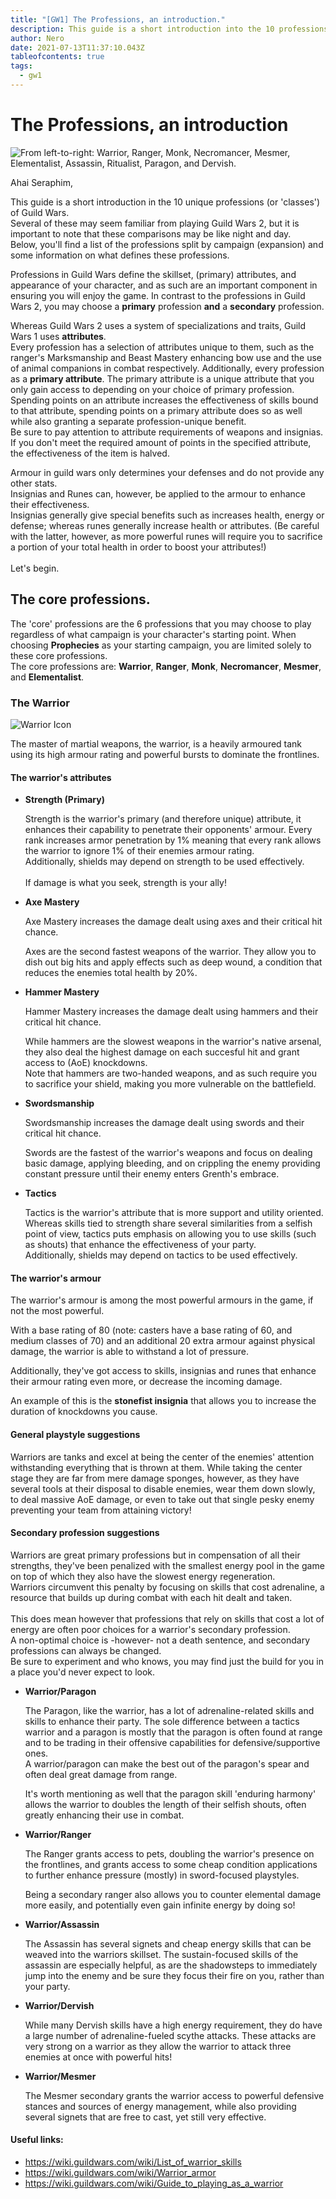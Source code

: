 ```yaml
---
title: "[GW1] The Professions, an introduction."
description: This guide is a short introduction into the 10 professions of Guild Wars.
author: Nero
date: 2021-07-13T11:37:10.043Z
tableofcontents: true
tags:
  - gw1
---
```

# The Professions, an introduction

![From left-to-right: Warrior, Ranger, Monk, Necromancer, Mesmer, Elementalist, Assassin, Ritualist, Paragon, and Dervish.](https://wiki.guildwars.com/images/2/2e/All_Profession_line.png "The 10 professions of Guild Wars.")

Ahai Seraphim,

This guide is a short introduction in the 10 unique professions (or 'classes') of Guild Wars.\
Several of these may seem familiar from playing Guild Wars 2, but it is important to note that these comparisons may be like night and day. \
Below, you'll find a list of the professions split by campaign (expansion) and some information on what defines these professions.

Professions in Guild Wars define the skillset, (primary) attributes, and appearance of your character, and as such are an important component in ensuring you will enjoy the game. In contrast to the professions in Guild Wars 2, you may choose a **primary** profession **and** a **secondary** profession.

Whereas Guild Wars 2 uses a system of specializations and traits, Guild Wars 1 uses **attributes**. \
Every profession has a selection of attributes unique to them, such as the ranger's Marksmanship and Beast Mastery enhancing bow use and the use of animal companions in combat respectively. Additionally, every profession as a **primary attribute**. The primary attribute is a unique attribute that you only gain access to depending on your choice of primary profession.\
Spending points on an attribute increases the effectiveness of skills bound to that attribute, spending points on a primary attribute does so as well while also granting a separate profession-unique benefit.\
Be sure to pay attention to attribute requirements of weapons and insignias. If you don't meet the required amount of points in the specified attribute, the effectiveness of the item is halved.

Armour in guild wars only determines your defenses and do not provide any other stats.\
Insignias and Runes can, however, be applied to the armour to enhance their effectiveness.\
Insignias generally give special benefits such as increases health, energy or defense; whereas runes generally increase health or attributes. (Be careful with the latter, however, as more powerful runes will require you to sacrifice a portion of your total health in order to boost your attributes!)\
\
Let's begin.

## The core professions.

The 'core' professions are the 6 professions that you may choose to play regardless of what campaign is your character's starting point. When choosing **Prophecies** as your starting campaign, you are limited solely to these core professions.\
The core professions are: **Warrior**, **Ranger**, **Monk**, **Necromancer**, **Mesmer**, and **Elementalist**.

### The Warrior 

![Warrior Icon](https://wiki.guildwars.com/images/8/88/Warrior-tango-icon-200.png)

The master of martial weapons, the warrior, is a heavily armoured tank using its high armour rating and powerful bursts to dominate the frontlines.

#### The warrior's attributes

* **Strength (Primary)**

  Strength is the warrior's primary (and therefore unique) attribute, it enhances their capability to penetrate their opponents' armour. Every rank increases armor penetration by 1% meaning that every rank allows the warrior to ignore 1% of their enemies armour rating.\
  Additionally, shields may depend on strength to be used effectively.\
  \
  If damage is what you seek, strength is your ally!
* **Axe Mastery**

  Axe Mastery increases the damage dealt using axes and their critical hit chance. 

  Axes are the second fastest weapons of the warrior. They allow you to dish out big hits and apply effects such as deep wound, a condition that reduces the enemies total health by 20%.
* **Hammer Mastery**

  Hammer Mastery increases the damage dealt using hammers and their critical hit chance.

  While hammers are the slowest weapons in the warrior's native arsenal, they also deal the highest damage on each succesful hit and grant access to (AoE) knockdowns.\
  Note that hammers are two-handed weapons, and as such require you to sacrifice your shield, making you more vulnerable on the battlefield.
* **Swordsmanship**

  Swordsmanship increases the damage dealt using swords and their critical hit chance.

  Swords are the fastest of the warrior's weapons and focus on dealing basic damage, applying bleeding, and on crippling the enemy providing constant pressure until their enemy enters Grenth's embrace.
* **Tactics**

  Tactics is the warrior's attribute that is more support and utility oriented. \
  Whereas skills tied to strength share several similarities from a selfish point of view, tactics puts emphasis on allowing you to use skills (such as shouts) that enhance the effectiveness of your party.\
  Additionally, shields may depend on tactics to be used effectively.

#### The warrior's armour

The warrior's armour is among the most powerful armours in the game, if not the most powerful.

With a base rating of 80 (note: casters have a base rating of 60, and medium classes of 70) and an additional 20 extra armour against physical damage, the warrior is able to withstand a lot of pressure.

Additionally, they've got access to skills, insignias and runes that enhance their armour rating even more, or decrease the incoming damage.

An example of this is the **stonefist insignia** that allows you to increase the duration of knockdowns you cause. 

#### General playstyle suggestions

Warriors are tanks and excel at being the center of the enemies' attention withstanding everything that is thrown at them. While taking the center stage they are far from mere damage sponges, however, as they have several tools at their disposal to disable enemies, wear them down slowly, to deal massive AoE damage, or even to take out that single pesky enemy preventing your team from attaining victory!

#### Secondary profession suggestions

Warriors are great primary professions but in compensation of all their strengths, they've been penalized with the smallest energy pool in the game on top of which they also have the slowest energy regeneration. \
Warriors circumvent this penalty by focusing on skills that cost adrenaline, a resource that builds up during combat with each hit dealt and taken.\
\
This does mean however that professions that rely on skills that cost a lot of energy are often poor choices for a warrior's secondary profession.\
A non-optimal choice is -however- not a death sentence, and secondary professions can always be changed.\
Be sure to experiment and who knows, you may find just the build for you in a place you'd never expect to look.

* **Warrior/Paragon**

  The Paragon, like the warrior, has a lot of adrenaline-related skills and skills to enhance their party. The sole difference between a tactics warrior and a paragon is mostly that the paragon is often found at range and to be trading in their offensive capabilities for defensive/supportive ones. \
  A warrior/paragon can make the best out of the paragon's spear and often deal great damage from range.

  It's worth mentioning as well that the paragon skill 'enduring harmony' allows the warrior to doubles the length of their selfish shouts, often greatly enhancing their use in combat.
* **Warrior/Ranger**

  The Ranger grants access to pets, doubling the warrior's presence on the frontlines, and grants access to some cheap condition applications to further enhance pressure (mostly) in sword-focused playstyles.

  Being a secondary ranger also allows you to counter elemental damage more easily, and potentially even gain infinite energy by doing so!
* **Warrior/Assassin**

  The Assassin has several signets and cheap energy skills that can be weaved into the warriors skillset. The sustain-focused skills of the assassin are especially helpful, as are the shadowsteps to immediately jump into the enemy and be sure they focus their fire on you, rather than your party.
* **Warrior/Dervish**

  While many Dervish skills have a high energy requirement, they do have a large number of adrenaline-fueled scythe attacks. These attacks are very strong on a warrior as they allow the warrior to attack three enemies at once with powerful hits!
* **Warrior/Mesmer**

  The Mesmer secondary grants the warrior access to powerful defensive stances and sources of energy management, while also providing several signets that are free to cast, yet still very effective.

#### Useful links:

* <https://wiki.guildwars.com/wiki/List_of_warrior_skills>
* <https://wiki.guildwars.com/wiki/Warrior_armor>
* <https://wiki.guildwars.com/wiki/Guide_to_playing_as_a_warrior>
